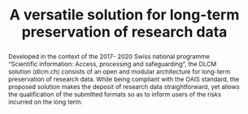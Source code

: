 ---
abstract: 'Developed in the context of the 2017- 2020 Swiss national programme “Scientific
  information: Access, processing and safeguarding”, the DLCM solution (dlcm.ch) consists
  of an open and modular architecture for long-term preservation of research data.
  While being compliant with the OAIS standard, the proposed solution makes the deposit
  of research

  data straightforward, yet allows the qualification of the submitted formats so as
  to inform users of the risks incurred on the long term.'
creators:
- Lydie Echernier
- Hugues Cazeaux
- Pierre-Yves Burgi
date: null
document_url: https://services.phaidra.univie.ac.at/api/object/o:1079749/download
grand_parent: iPRES
institutions: []
keywords: []
landing_page_url: https://phaidra.univie.ac.at/o:1079749
language: eng
layout: publication
license: CC BY 4.0 International
notes_url: null
parent: iPRES 2019
publication_type: paper
size: 137200
slides_url: null
source_name: iPRES
stream_url: null
title: 'A versatile solution for long-term preservation of research data '
year: 2019
---